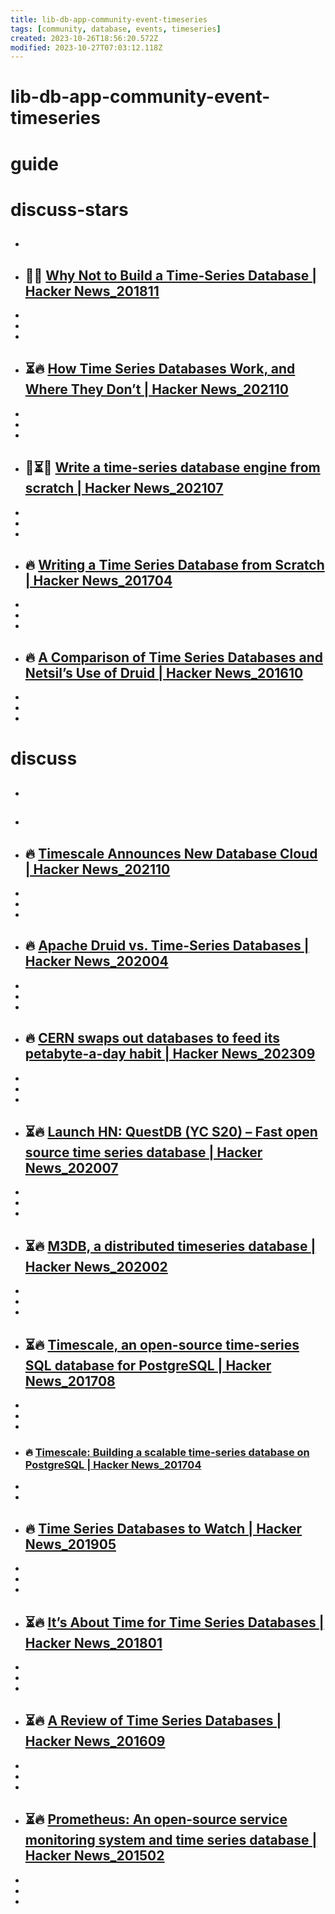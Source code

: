 ```yaml
---
title: lib-db-app-community-event-timeseries
tags: [community, database, events, timeseries]
created: 2023-10-26T18:56:20.572Z
modified: 2023-10-27T07:03:12.118Z
---
```


# lib-db-app-community-event-timeseries

# guide

# discuss-stars
- ## 

- ## 🤔🔥 [Why Not to Build a Time-Series Database | Hacker News_201811](https://news.ycombinator.com/item?id=18402890)
- 
- 
- 

- ## ⏳🔥 [How Time Series Databases Work, and Where They Don’t | Hacker News_202110](https://news.ycombinator.com/item?id=28901063)
- 
- 
- 

- ## 🌰⏳🔥 [Write a time-series database engine from scratch | Hacker News_202107](https://news.ycombinator.com/item?id=27730854)
- 
- 
- 

- ## 🔥 [Writing a Time Series Database from Scratch | Hacker News_201704](https://news.ycombinator.com/item?id=14177411)
- 
- 
- 

- ## 🔥 [A Comparison of Time Series Databases and Netsil’s Use of Druid | Hacker News_201610](https://news.ycombinator.com/item?id=12686445)
- 
- 
- 

# discuss
- ## 

- ## 

- ## 🔥 [Timescale Announces New Database Cloud | Hacker News_202110](https://news.ycombinator.com/item?id=28761453)
- 
- 
- 

- ## 🔥 [Apache Druid vs. Time-Series Databases | Hacker News_202004](https://news.ycombinator.com/item?id=22868286)
- 
- 
- 

- ## 🔥 [CERN swaps out databases to feed its petabyte-a-day habit | Hacker News_202309](https://news.ycombinator.com/item?id=37581145)
- 
- 
- 

- ## ⏳🔥 [Launch HN: QuestDB (YC S20) – Fast open source time series database | Hacker News_202007](https://news.ycombinator.com/item?id=23975807)
- 
- 
- 

- ## ⏳🔥 [M3DB, a distributed timeseries database | Hacker News_202002](https://news.ycombinator.com/item?id=22391270)
- 
- 
- 

- ## ⏳🔥 [Timescale, an open-source time-series SQL database for PostgreSQL | Hacker News_201708](https://news.ycombinator.com/item?id=14984464)
- 
- 
- 

- ### 🔥 [Timescale: Building a scalable time-series database on PostgreSQL | Hacker News_201704](https://news.ycombinator.com/item?id=14035416)
- 
- 

- ## 🔥 [Time Series Databases to Watch | Hacker News_201905](https://news.ycombinator.com/item?id=19825566)
- 
- 
- 

- ## ⏳🔥 [It’s About Time for Time Series Databases | Hacker News_201801](https://news.ycombinator.com/item?id=16230464)
- 
- 
- 

- ## ⏳🔥 [A Review of Time Series Databases | Hacker News_201609](https://news.ycombinator.com/item?id=12486866)
- 
- 
- 

- ## ⏳🔥 [Prometheus: An open-source service monitoring system and time series database | Hacker News_201502](https://news.ycombinator.com/item?id=8995696)
- 
- 
- 
